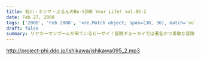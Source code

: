 ```yaml
---
title: 石川・ホンマ・ぶるんのBe-SIDE Your Life! vol.95-2
date: Feb 27, 2008
tags: ['2008', 'Feb 2008', '<re.Match object; span=(30, 36), match='vol.95'>']
draft: false
summary: リヤカーマンブームが来ているビーサイ！冒険ギョーカイでは著名かつ勇敢な冒険家なんですね。ナガセさん。スタジオの中の３人も冒険ラジオ目指しているとかいないとか。NAMAE
---
```


http://project-phi.ddo.jp/ishikawa/ishikawa095_2.mp3
